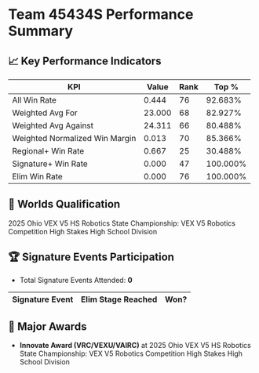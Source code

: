 # Team 45434S Performance Summary

## 📈 Key Performance Indicators
| KPI | Value | Rank | Top % |
| --- | ----- | ---- | ----- |
| All Win Rate | 0.444 | 76 | 92.683% |
| Weighted Avg For | 23.000 | 68 | 82.927% |
| Weighted Avg Against | 24.311 | 66 | 80.488% |
| Weighted Normalized Win Margin | 0.013 | 70 | 85.366% |
| Regional+ Win Rate | 0.667 | 25 | 30.488% |
| Signature+ Win Rate | 0.000 | 47 | 100.000% |
| Elim Win Rate | 0.000 | 76 | 100.000% |


## 🎯 Worlds Qualification
2025 Ohio VEX V5 HS Robotics State Championship: VEX V5 Robotics Competition High Stakes High School Division

## 🏆 Signature Events Participation
- Total Signature Events Attended: **0**

| Signature Event | Elim Stage Reached | Won? |
|:----------------|:-------------------|:----|


## 🥇 Major Awards
- **Innovate Award (VRC/VEXU/VAIRC)** at 2025 Ohio VEX V5 HS Robotics State Championship: VEX V5 Robotics Competition High Stakes High School Division

